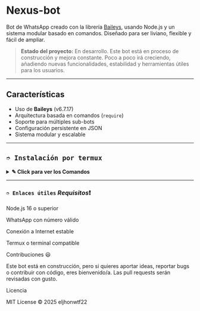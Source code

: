 # Nexus-bot

Bot de WhatsApp creado con la librería [Baileys](https://github.com/WhiskeySockets/Baileys), usando Node.js y un sistema modular basado en comandos. Diseñado para ser liviano, flexible y fácil de ampliar.

> **Estado del proyecto:** En desarrollo. Este bot está en proceso de construcción y mejora constante. Poco a poco irá creciendo, añadiendo nuevas funcionalidades, estabilidad y herramientas útiles para los usuarios.

---

## Características

- Uso de **Baileys** (v6.7.17)
- Arquitectura basada en comandos (`require`)
- Soporte para múltiples sub-bots
- Configuración persistente en JSON
- Sistema modular y escalable

---

## **`➮ Instalación por termux`**

<details>
 <summary><b> ✎ Click para ver los Comandos </b></summary>

😄 **Instalación manual por termux** 😄
❗Nota: Copie y pegue los comandos en termux uno por uno.
```bash
termux-setup-storage
```

```bash
apt update && apt upgrade && pkg install -y git nodejs ffmpeg imagemagick yarn
```

```bash
git clone https://github.com/eljhonwtf22/Nexus-bot.git
```
```bash
cd Nexus-bot
```
```bash
yarn install
```

```bash
npm install
```

```bash
npm update
```

```bash
npm start
```

> Si aparece (Y/I/N/O/D/Z) [default=N] ? use la letra "y" + "ENTER" para continuar con la instalación

 **Activar en caso de detenerse en termux**

> Si después de instalar el bot en Termux se detiene (pantalla en blanco, pérdida de conexión a Internet, reinicio del dispositivo), sigue estos pasos:

 Abre Termux y navega al directorio del bot:
   
   ```bash
(1)   cd Nexus-bot
(2)   cd /sdcard/Nexus-bot
   ```

❒ Inicia el bot nuevamente:
  
   ```bash
    npm start
   ```
---
.

</details>

---
### **`➮ Enlaces útiles`** *Requisitos*❗

Node.js 16 o superior

WhatsApp con número válido

Conexión a Internet estable

Termux o terminal compatible

Contribuciones 😃

Este bot está en construcción, pero si quieres aportar ideas, reportar bugs o contribuir con código, eres bienvenido/a. Las pull requests serán revisadas con gusto.

Licencia

MIT License © 2025 eljhonwtf22
